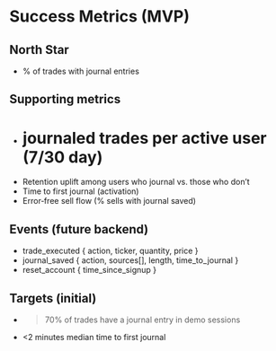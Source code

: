 # Success Metrics (MVP)

## North Star
- % of trades with journal entries

## Supporting metrics
- # journaled trades per active user (7/30 day)
- Retention uplift among users who journal vs. those who don’t
- Time to first journal (activation)
- Error‑free sell flow (% sells with journal saved)

## Events (future backend)
- trade_executed { action, ticker, quantity, price }
- journal_saved { action, sources[], length, time_to_journal }
- reset_account { time_since_signup }

## Targets (initial)
- >70% of trades have a journal entry in demo sessions
- <2 minutes median time to first journal

